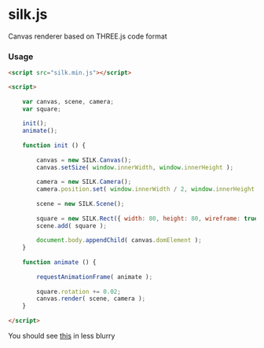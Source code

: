 silk.js
========
Canvas renderer based on THREE.js code format

### Usage ###

```html
<script src="silk.min.js"></script>

<script>
	
	var canvas, scene, camera;
	var square;
	
	init();
	animate();
	
	function init () {
		
		canvas = new SILK.Canvas();
		canvas.setSize( window.innerWidth, window.innerHeight );
		
		camera = new SILK.Camera();
		camera.position.set( window.innerWidth / 2, window.innerHeight / 2 );
		
		scene = new SILK.Scene();
		
		square = new SILK.Rect({ width: 80, height: 80, wireframe: true, color: 0xff0000 });
		scene.add( square );
		
		document.body.appendChild( canvas.domElement );
	}
	
	function animate () {
		
		requestAnimationFrame( animate );
		
		square.rotation += 0.02;
		canvas.render( scene, camera );
	}
	
</script>
```

You should see [this](http://g.recordit.co/zSlm2pmh2C.gif) in less blurry
